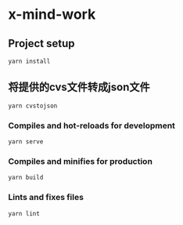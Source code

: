 # x-mind-work

## Project setup
```
yarn install
```

## 将提供的cvs文件转成json文件
```
yarn cvstojson
```

### Compiles and hot-reloads for development
```
yarn serve
```

### Compiles and minifies for production
```
yarn build
```

### Lints and fixes files
```
yarn lint
```

